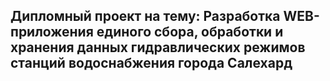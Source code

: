 ## Дипломный проект на тему: Разработка WEB-приложения единого сбора, обработки и хранения данных гидравлических режимов станций водоснабжения города Салехард
